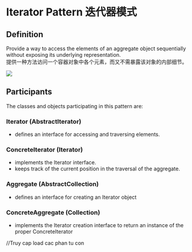 # Iterator Pattern 迭代器模式
## Definition

Provide a way to access the elements of an aggregate object sequentially without exposing its underlying representation.
<br>提供一种方法访问一个容器对象中各个元素，而又不需暴露该对象的内部细节。

![](https://github.com/QianMo/Unity-Design-Pattern/blob/master/UML_Picture/iterator.gif)


## Participants

The classes and objects participating in this pattern are:

### Iterator  (AbstractIterator)
* defines an interface for accessing and traversing elements.

### ConcreteIterator  (Iterator)
* implements the Iterator interface.
* keeps track of the current position in the traversal of the aggregate.

### Aggregate  (AbstractCollection)
* defines an interface for creating an Iterator object

### ConcreteAggregate  (Collection)
* implements the Iterator creation interface to return an instance of the proper ConcreteIterator

//Truy cap load cac phan tu con

